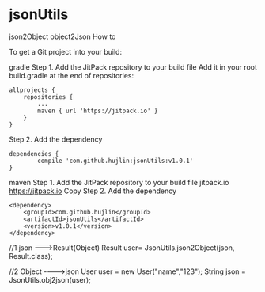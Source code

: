 # jsonUtils
json2Object object2Json
How to

To get a Git project into your build:

gradle
Step 1. Add the JitPack repository to your build file
Add it in your root build.gradle at the end of repositories:

	allprojects {
		repositories {
			...
			maven { url 'https://jitpack.io' }
		}
	}
Step 2. Add the dependency

	dependencies {
	        compile 'com.github.hujlin:jsonUtils:v1.0.1'
	}
  
  

maven
Step 1. Add the JitPack repository to your build file
	<repositories>
		<repository>
		    <id>jitpack.io</id>
		    <url>https://jitpack.io</url>
		</repository>
	</repositories>Copy
Step 2. Add the dependency

	<dependency>
	    <groupId>com.github.hujlin</groupId>
	    <artifactId>jsonUtils</artifactId>
	    <version>v1.0.1</version>
	</dependency>
  
  //1 json --->Result(Object)
  Result user=   JsonUtils.json2Object(json, Result.class);
  
  //2 Object ---->json
    User user = new User("name","123");
    String json =  JsonUtils.obj2json(user);

